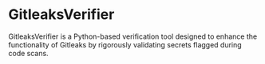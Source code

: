 # GitleaksVerifier
GitleaksVerifier is a Python-based verification tool designed to enhance the functionality of Gitleaks by rigorously validating secrets flagged during code scans.
